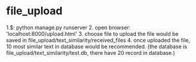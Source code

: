 # file_upload

1.$: python manage.py runserver
2. open browser: 'localhost:8000/upload.html'
3. choose file to upload
  the file would be saved in file_upload/text_similarity/received_files
4. once uploaded the file, 10 most similar text in database would be recommended. (the database is file_upload/text_similarity/test.db,
    there have 20 record in database.)
